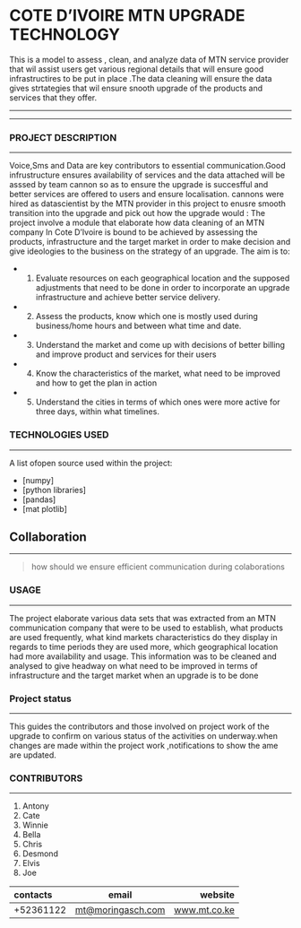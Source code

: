 

# COTE D’IVOIRE MTN UPGRADE TECHNOLOGY

 This is a model to  assess , clean, and analyze  data of MTN service provider that wil assist users get various regional details that will ensure good infrastructires to be put  in place .The data cleaning will ensure the data gives strtategies that wil ensure snooth upgrade of the products and services that they offer.
 
-------------------------------------------------------------------------------------------------------
-------------------------------------------------------------------------------------------------------
 
### PROJECT DESCRIPTION
***
Voice,Sms and Data are key contributors to essential communication.Good infrustructure  ensures availability  of services and the data  attached will be asssed by team cannon so as to ensure the upgrade is succesfful and better services are offered to users and  ensure localisation.
cannons were hired as datascientist by the MTN  provider in this project to enusre smooth transition into the upgrade and pick out how the upgrade would  :
The project involve a module that elaborate how data cleaning of an MTN company In Cote D’Ivoire  is bound to be achieved by assessing  the products, infrastructure and the target market in order to make decision and give ideologies to the business on the strategy of an upgrade.
The aim is to:
* 1. Evaluate resources on each geographical location and the supposed adjustments that need to be done in order to incorporate an upgrade infrastructure and achieve   better service delivery.
* 2. Assess the products, know which one is mostly used during business/home hours and between what time and date.
* 3. Understand the market and come up with decisions of better billing and improve product and services for their users
* 4. Know the characteristics of the market, what need to be improved and how to get the plan in action
* 5. Understand the cities in terms of which ones were more active for three days, within what timelines.



### TECHNOLOGIES USED
***
A list ofopen source  used within the project:
 * [numpy]
 * [python libraries]
 * [pandas]
 * [mat plotlib]
  

## Collaboration
***
>how should we ensure efficient communication during colaborations


### USAGE
***
The project elaborate various data sets that was extracted from an MTN communication company that were to be used to establish, what products are used frequently, what kind markets characteristics do they display in regards to time periods they are used more, which geographical location had more availability and usage. This information was to be cleaned and analysed to give headway on what need to be improved in terms of infrastructure and the target market when an upgrade is to be done

### Project status
***
This guides the contributors and those involved on project work of the upgrade to confirm on various status of the activities on underway.when changes are made within the project work ,notifications to show the ame are updated.
  
### CONTRIBUTORS
***
1. Antony
2. Cate
3. Winnie
4. Bella
5. Chris
6. Desmond
7. Elvis
8. Joe

| contacts | email | website |
|:--------------|:-------------:|--------------:|
| +52361122 | mt@moringasch.com | www.mt.co.ke |






 


